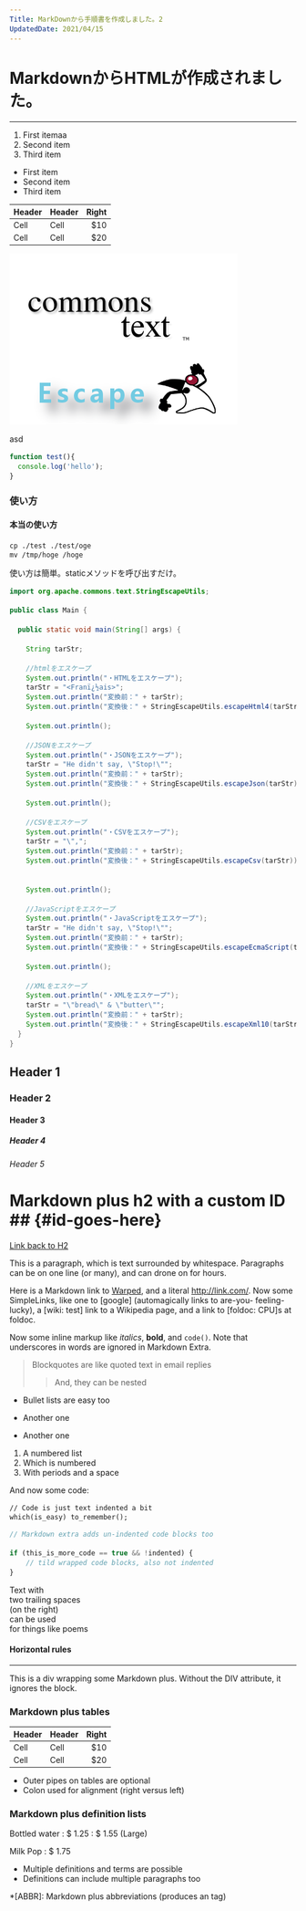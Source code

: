 ```yaml
---
Title: MarkDownから手順書を作成しました。2
UpdatedDate: 2021/04/15
---
```


# MarkdownからHTMLが作成されました。
* * *

1. First itemaa
2. Second item
3. Third item


- First item
- Second item
- Third item

| Header | Header | Right  |
| ------ | ------ | -----: |
|  Cell  |  Cell  |   $10  |
|  Cell  |  Cell  |   $20  |

![エビフライトライアングル](ea60f30b.png "MarkdownからHTMLが作成されました。")

asd
```javascript:hogehoge.js
function test(){
  console.log('hello');
}
```
### 使い方
#### 本当の使い方

```dos
cp ./test ./test/oge
mv /tmp/hoge /hoge
```

使い方は簡単。staticメソッドを呼び出すだけ。

```java
import org.apache.commons.text.StringEscapeUtils;

public class Main {

  public static void main(String[] args) {
    
    String tarStr;
    
    //htmlをエスケープ
    System.out.println("・HTMLをエスケープ");
    tarStr = "<Franï¿½ais>";
    System.out.println("変換前：" + tarStr);
    System.out.println("変換後：" + StringEscapeUtils.escapeHtml4(tarStr));
    
    System.out.println();
    
    //JSONをエスケープ
    System.out.println("・JSONをエスケープ");
    tarStr = "He didn't say, \"Stop!\"";
    System.out.println("変換前：" + tarStr);
    System.out.println("変換後：" + StringEscapeUtils.escapeJson(tarStr));
    
    System.out.println();
    
    //CSVをエスケープ
    System.out.println("・CSVをエスケープ");
    tarStr = "\",";
    System.out.println("変換前：" + tarStr);
    System.out.println("変換後：" + StringEscapeUtils.escapeCsv(tarStr));
    
    
    System.out.println();
    
    //JavaScriptをエスケープ
    System.out.println("・JavaScriptをエスケープ");
    tarStr = "He didn't say, \"Stop!\"";
    System.out.println("変換前：" + tarStr);
    System.out.println("変換後：" + StringEscapeUtils.escapeEcmaScript(tarStr));
    
    System.out.println();
    
    //XMLをエスケープ
    System.out.println("・XMLをエスケープ");
    tarStr = "\"bread\" & \"butter\"";
    System.out.println("変換前：" + tarStr);
    System.out.println("変換後：" + StringEscapeUtils.escapeXml10(tarStr));
  }
}
```
## Header 1
### Header 2
#### Header 3
##### Header 4
###### Header 5

# Markdown plus h2 with a custom ID ##         {#id-goes-here}
[Link back to H2](#id-goes-here)

This is a paragraph, which is text surrounded by whitespace. Paragraphs can be on one 
line (or many), and can drone on for hours.  

Here is a Markdown link to [Warped](https://warpedvisions.org), and a literal <http://link.com/>. 
Now some SimpleLinks, like one to [google] (automagically links to are-you-
feeling-lucky), a [wiki: test] link to a Wikipedia page, and a link to 
[foldoc: CPU]s at foldoc.  

Now some inline markup like _italics_,  **bold**, and `code()`. Note that underscores in 
words are ignored in Markdown Extra.

> Blockquotes are like quoted text in email replies
>> And, they can be nested

* Bullet lists are easy too
- Another one
+ Another one

1. A numbered list
2. Which is numbered
3. With periods and a space

And now some code:

    // Code is just text indented a bit
    which(is_easy) to_remember();

```javascript
// Markdown extra adds un-indented code blocks too

if (this_is_more_code == true && !indented) {
    // tild wrapped code blocks, also not indented
}
```

Text with  
two trailing spaces  
(on the right)  
can be used  
for things like poems  

#### Horizontal rules

--------------------------

This is a div wrapping some Markdown plus.  Without the DIV attribute, it ignores the 
block. 


### Markdown plus tables ##

| Header | Header | Right  |
| ------ | ------ | -----: |
|  Cell  |  Cell  |   $10  |
|  Cell  |  Cell  |   $20  |

* Outer pipes on tables are optional
* Colon used for alignment (right versus left)

### Markdown plus definition lists ##

Bottled water
: $ 1.25
: $ 1.55 (Large)

Milk
Pop
: $ 1.75

* Multiple definitions and terms are possible
* Definitions can include multiple paragraphs too

*[ABBR]: Markdown plus abbreviations (produces an <abbr> tag)